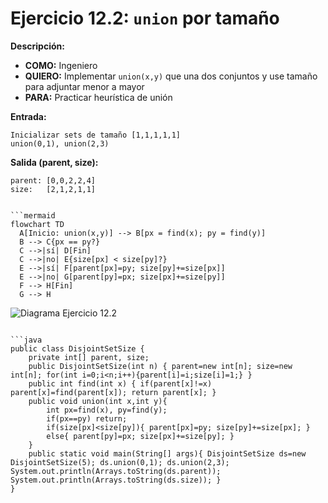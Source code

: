 # Ejercicio 12.2: `union` por tamaño  
**Descripción:**  
- **COMO:** Ingeniero  
- **QUIERO:** Implementar `union(x,y)` que una dos conjuntos y use tamaño para adjuntar menor a mayor  
- **PARA:** Practicar heurística de unión  

**Entrada:**  
```
Inicializar sets de tamaño [1,1,1,1,1]  
union(0,1), union(2,3)
```

**Salida (parent, size):**  
```
parent: [0,0,2,2,4]  
size:   [2,1,2,1,1]
```
```

```mermaid
flowchart TD
  A[Inicio: union(x,y)] --> B[px = find(x); py = find(y)]  
  B --> C{px == py?}  
  C -->|sí| D[Fin]  
  C -->|no| E{size[px] < size[py]?}  
  E -->|sí| F[parent[px]=py; size[py]+=size[px]]  
  E -->|no| G[parent[py]=px; size[px]+=size[py]]  
  F --> H[Fin]  
  G --> H
```

![Diagrama Ejercicio 12.2](diagram2.png)
```

```java
public class DisjointSetSize {
    private int[] parent, size;
    public DisjointSetSize(int n) { parent=new int[n]; size=new int[n]; for(int i=0;i<n;i++){parent[i]=i;size[i]=1;} }
    public int find(int x) { if(parent[x]!=x) parent[x]=find(parent[x]); return parent[x]; }
    public void union(int x,int y){
        int px=find(x), py=find(y);
        if(px==py) return;
        if(size[px]<size[py]){ parent[px]=py; size[py]+=size[px]; }
        else{ parent[py]=px; size[px]+=size[py]; }
    }
    public static void main(String[] args){ DisjointSetSize ds=new DisjointSetSize(5); ds.union(0,1); ds.union(2,3); System.out.println(Arrays.toString(ds.parent)); System.out.println(Arrays.toString(ds.size)); }
}
```